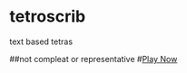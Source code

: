# tetroscrib
text based tetras

##not compleat or representative
#[Play Now](https://rawgit.com/tastytentacles/tetroscrib/master/coreloop.html)
